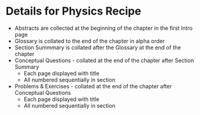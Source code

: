 Details for Physics Recipe
===========================

 * Abstracts are collected at the beginning of the chapter in the first Intro page
 * Glossary is collated to the end of the chapter in alpha order
 * Section Summmary is collated after the Glossary at the end of the chapter
 * Conceptual Questions - collated at the end of the chapter after Section Summary
   * Each page displayed with title
   * All numbered sequentially in section
 * Problems & Exercises - collated at the end of the chapter after Conceptual Questions
   * Each page displayed with title
   * All numbered sequentially in section  
